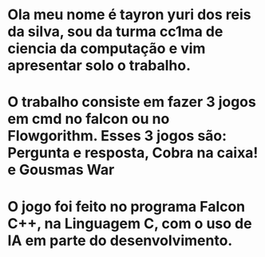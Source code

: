 # Ola meu nome é tayron yuri dos reis da silva, sou da turma cc1ma de ciencia da computação e vim apresentar solo o trabalho. 
# O trabalho consiste em fazer 3 jogos em cmd no falcon ou no Flowgorithm. Esses 3 jogos são: Pergunta e resposta, Cobra na caixa! e Gousmas War
# O jogo foi feito no programa Falcon C++, na Linguagem C, com o uso de IA em parte do desenvolvimento.
